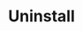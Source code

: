 ---
layout: layout.pug
navigationTitle: Uninstall
excerpt: 
title: Uninstall
menuWeight: 4
model: /services/elastic/data.yml
render: mustache
featureMaturity:
---